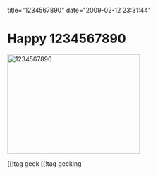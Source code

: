 title="1234567890"
date="2009-02-12 23:31:44"
<h1>Happy 1234567890</h1>

<a href="http://pjatt.net/images/2009/02/screenshot-1.png"><img src="http://pjatt.net/images/2009/02/screenshot-1-300x225.png" alt="1234567890" title="1234567890" width="300" height="225" class="aligncenter size-medium wp-image-752"  /></a>

[[!tag  geek
[[!tag  geeking
